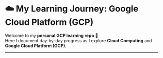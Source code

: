 # ☁️ My Learning Journey: Google Cloud Platform (GCP)

Welcome to my **personal GCP learning repo** 🚀  
Here I document day-by-day progress as I explore **Cloud Computing** and **Google Cloud Platform (GCP)**.  

---

